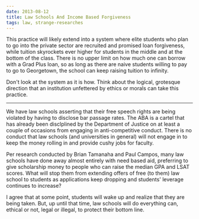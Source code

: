 ```yaml
---
date: 2013-08-12
title: Law Schools And Income Based Forgiveness
tags: law, strange-researches
---
```


This practice will likely extend into a system where elite students who plan to go into the private sector are recruited and promised loan forgiveness, while tuition skyrockets ever higher for students in the middle and at the bottom of the class. There is no upper limit on how much one can borrow with a Grad Plus loan, so as long as there are naive students willing to pay to go to Georgetown, the school can keep raising tuition to infinity.

Don't look at the system as it is how. Think about the logical, grotesque direction that an institution unfettered by ethics or morals can take this practice.

***

We have law schools asserting that their free speech rights are being violated by having to disclose bar passage rates. The ABA is a cartel that has already been disclplined by the Department of Justice on at least a couple of occasions from engaging in anti-competitive conduct. There is no conduct that law schools (and universities in general) will not engage in to keep the money rolling in and provide cushy jobs for faculty.

Per research conducted by Brian Tamanaha and Paul Campos, many law schools have done away almost entirely with need based aid, preferring to give scholarship money to people who can raise the median GPA and LSAT scores. What will stop them from extending offers of free (to them) law school to students as applications keep dropping and students' leverage continues to increase?

I agree that at some point, students will wake up and realize that they are being taken. But, up until that time, law schools will do everything can, ethical or not, legal or illegal, to protect their bottom line.